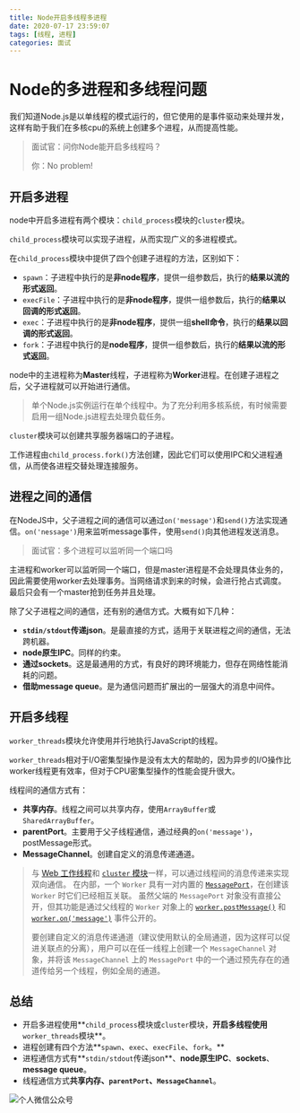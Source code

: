 ```yaml
---
title: Node开启多线程多进程
date: 2020-07-17 23:59:07
tags: [线程, 进程]
categories: 面试
---
```


# Node的多进程和多线程问题

我们知道Node.js是以单线程的模式运行的，但它使用的是事件驱动来处理并发，这样有助于我们在多核cpu的系统上创建多个进程，从而提高性能。

> 面试官：问你Node能开启多线程吗？
>
> 你：No problem!

## 开启多进程

node中开启多进程有两个模块：`child_process`模块的`cluster`模块。

`child_process`模块可以实现子进程，从而实现广义的多进程模式。

在`child_process`模块中提供了四个创建子进程的方法，区别如下：

- `spawn`：子进程中执行的是**非node程序**，提供一组参数后，执行的**结果以流的形式返回**。
- `execFile`：子进程中执行的是**非node程序**，提供一组参数后，执行的**结果以回调的形式返回**。
- `exec`：子进程中执行的是**非node程序**，提供一组**shell命令**，执行的**结果以回调的形式返回**。
- `fork`：子进程中执行的是**node程序**，提供一组参数后，执行的**结果以流的形式返回**。

node中的主进程称为**Master**线程，子进程称为**Worker**进程。在创建子进程之后，父子进程就可以开始进行通信。

> 单个Node.js实例运行在单个线程中。为了充分利用多核系统，有时候需要启用一组Node.js进程去处理负载任务。

`cluster`模块可以创建共享服务器端口的子进程。

工作进程由`child_process.fork()`方法创建，因此它们可以使用IPC和父进程通信，从而使各进程交替处理连接服务。

## 进程之间的通信

在NodeJS中，父子进程之间的通信可以通过`on('message')`和`send()`方法实现通信。`on('nessage')`用来监听message事件，使用`send()`向其他进程发送消息。

> 面试官：多个进程可以监听同一个端口吗

主进程和worker可以监听同一个端口，但是master进程是不会处理具体业务的，因此需要使用worker去处理事务。当网络请求到来的时候，会进行抢占式调度。最后只会有一个master抢到任务并且处理。

除了父子进程之间的通信，还有别的通信方式。大概有如下几种：

- **`stdin/stdout`传递json**。是最直接的方式，适用于关联进程之间的通信，无法跨机器。
- **node原生IPC**。同样的约束。
- **通过sockets**。这是最通用的方式，有良好的跨环境能力，但存在网络性能消耗的问题。
- **借助message queue**。是为通信问题而扩展出的一层强大的消息中间件。

## 开启多线程

`worker_threads`模块允许使用并行地执行JavaScript的线程。

`worker_threads`相对于I/O密集型操作是没有太大的帮助的，因为异步的I/O操作比worker线程更有效率，但对于CPU密集型操作的性能会提升很大。

线程间的通信方式有：

- **共享内存**。线程之间可以共享内存，使用`ArrayBuffer`或`SharedArrayBuffer`。
- **parentPort**。主要用于父子线程通信，通过经典的`on('message')`，postMessage形式。
- **MessageChannel**。创建自定义的消息传递通道。

> 与 [Web 工作线程](http://nodejs.cn/s/skL7X7)和 [`cluster` 模块](http://nodejs.cn/s/4cbAVb)一样，可以通过线程间的消息传递来实现双向通信。 在内部，一个 `Worker` 具有一对内置的 [`MessagePort`](http://nodejs.cn/s/wt864Y)，在创建该 `Worker` 时它们已经相互关联。 虽然父端的 `MessagePort` 对象没有直接公开，但其功能是通过父线程的 `Worker` 对象上的 [`worker.postMessage()`](http://nodejs.cn/s/U2WeKZ) 和 [`worker.on('message')`](http://nodejs.cn/s/mF5JVx) 事件公开的。
>
> 要创建自定义的消息传递通道（建议使用默认的全局通道，因为这样可以促进关联点的分离），用户可以在任一线程上创建一个 `MessageChannel` 对象，并将该 `MessageChannel` 上的 `MessagePort` 中的一个通过预先存在的通道传给另一个线程，例如全局的通道。

## 总结

- 开启多进程使用**`child_process`模块或`cluster`模块，**开启多线程使用**`worker_threads`模块**。
- 进程创建有四个方法**`spawn`、`exec`、`execFile`、`fork`。**
- 进程通信方式有**`stdin/stdout`传递json**、**node原生IPC**、**sockets**、**message queue**。
- 线程通信方式**共享内存、`parentPort`、`MessageChannel`**。

![个人微信公众号](https://img-blog.csdnimg.cn/20200407111014270.jpg?x-oss-process=image/watermark,type_ZmFuZ3poZW5naGVpdGk,shadow_10,text_aHR0cHM6Ly9ibG9nLmNzZG4ubmV0L3FxXzQxOTA3ODA2,size_16,color_FFFFFF,t_70#pic_center)
